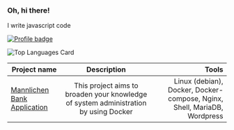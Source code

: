 ### Oh, hi there!

I write javascript code

[![Profile badge](https://www.codewars.com/users/localheader/badges/large)](https://www.codewars.com/users/localheader)

![Top Languages Card](https://github-readme-stats.vercel.app/api/top-langs/?username=localhead&theme=gruvbox)

| Project name      | Description                | Tools |
| ------------- |:------------------------:| ------------------------:|
| [Mannlichen Bank Application](https://github.com/localhead/Mannlichen-Bank-App)  |  This project aims to broaden your knowledge of system administration by using Docker    | Linux (debian), Docker, Docker-compose, Nginx, Shell, MariaDB, Wordpress |

